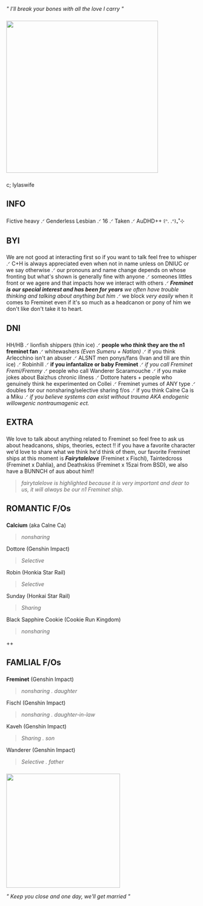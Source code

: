 *"  I'll break your bones with all the love I carry  "*

###


  <img height="400" src="https://files.catbox.moe/jjmkex.png"  />


###

c; lylaswife

###

## INFO

###

Fictive heavy .ᐟ Genderless Lesbian .ᐟ 16 .ᐟ  Taken .ᐟ  AuDHD++ ꒰ᐢ. .ᐢ꒱₊˚⊹

###

## BYI

###

We are not good at interacting first so if you want to talk feel free to whisper .ᐟ C+H is always appreciated even when not in name unless on DNIUC or we say otherwise .ᐟ our pronouns and name change depends on whose fronting but what's shown is generally fine with anyone .ᐟ someones littles front or we agere and that impacts how we interact with others .ᐟ ***Freminet is our special interest and has been for years*** *we often have trouble thinking and talking about anything but him* .ᐟ  we block *very easily* when it comes to Freminet even if it's so much as a headcanon or pony of him we don't like don't take it to heart.

###

## DNI

###

HH/HB .ᐟ lionfish shippers (thin ice) .ᐟ **people who *think* they are the n1 freminet fan** .ᐟ whitewashers *(Even Sumeru + Natlan)* .ᐟ if you think Arlecchino isn't an abuser .ᐟ ALSNT men ponys/fans (Ivan and till are thin ice) .ᐟ Robinhill .ᐟ **if you infantalize or baby Freminet** .ᐟ  *if you call Freminet Fremi/Fremmy* .ᐟ people who call Wanderer Scaramouche .ᐟ if you make jokes about Baizhus chronic illness .ᐟ Dottore haters + people who genuinely think he experimented on Collei .ᐟ Freminet yumes of ANY type .ᐟ doubles for our nonsharing/selective sharing f/os .ᐟ if you think Calne Ca is a Miku .ᐟ *if you believe systems can exist without trauma AKA endogenic willowgenic nontraumagenic ect.*

###

## EXTRA

###

We love to talk about anything related to Freminet so feel free to ask us about headcanons, ships, theories, ectect !! if you have a favorite character we'd love to share what we think he'd think of them, our favorite Freminet ships at this moment is ***Fairytalelove*** (Freminet x Fischl), Taintedcross (Freminet x Dahlia), and Deathskiss (Freminet x 15zai from BSD), we also have a BUNNCH of aus about him!!

> *fairytalelove is highlighted because it is very important and dear to us, it will always be our n1 Freminet ship.*
###

## ROMANTIC F/Os

###

**Calcium** (aka Calne Ca)
>*nonsharing*
>
Dottore (Genshin Impact)
>*Selective*
>
Robin (Honkia Star Rail)
>*Selective*
>
Sunday (Honkai Star Rail)
>*Sharing*
>
Black Sapphire Cookie (Cookie Run Kingdom)
>*nonsharing*
>
++

###

## FAMLIAL F/Os

###

**Freminet** (Genshin Impact)
>*nonsharing . daughter*
>
Fischl (Genshin Impact)
>*nonsharing . daughter-in-law*
>
Kaveh (Genshin Impact)
>*Sharing . son*
>
Wanderer (Genshin Impact)
>*Selective .  father*

###

  <img height="300" src="https://i.pinimg.com/736x/4e/ce/f4/4ecef43562caec966dbd48b28a1c15c2.jpg"  />

*"  Keep you close and one day, we'll get married  "*

<!--
**fremischl/fremischl** is a ✨ _special_ ✨ repository because its `README.md` (this file) appears on your GitHub profile.

Here are some ideas to get you started:

- 🔭 I’m currently working on ...
- 🌱 I’m currently learning ...
- 👯 I’m looking to collaborate on ...
- 🤔 I’m looking for help with ...
- 💬 Ask me about ...
- 📫 How to reach me: ...
- 😄 Pronouns: ...
- ⚡ Fun fact: ...
-->
